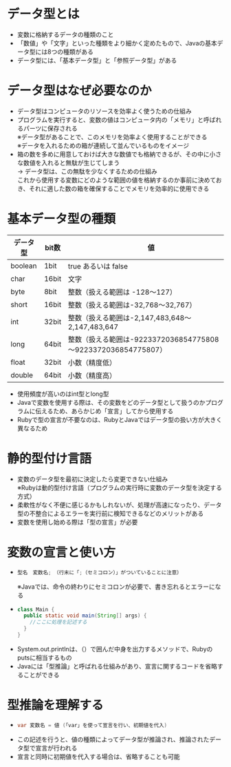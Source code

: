# データ型とは
- 変数に格納するデータの種類のこと
- 「数値」や「文字」といった種類をより細かく定めたもので、Javaの基本データ型には8つの種類がある
- データ型には、「基本データ型」と「参照データ型」がある

# データ型はなぜ必要なのか
- データ型はコンピュータのリソースを効率よく使うための仕組み
- プログラムを実行すると、変数の値はコンピュータ内の「メモリ」と呼ばれるパーツに保存される  
  ※データ型があることで、このメモリを効率よく使用することができる  
  ※データを入れるための箱が連続して並んでいるものをイメージ  
- 箱の数を多めに用意しておけば大きな数値でも格納できるが、その中に小さな数値を入れると無駄が生じてしまう  
  → データ型は、この無駄を少なくするための仕組み  
    これから使用する変数にどのような範囲の値を格納するのか事前に決めておき、それに適した数の箱を確保することでメモリを効率的に使用できる

# 基本データ型の種類
| データ型 | bit数 |　　値 |
| --- | --- | --- |
| boolean | 1bit | true あるいは false |
| char | 16bit | 文字 |
| byte | 8bit | 整数（扱える範囲は -128～127） |
| short | 16bit | 整数（扱える範囲は-32,768～32,767） |
| int | 32bit | 整数（扱える範囲は-2,147,483,648～2,147,483,647 |
| long | 64bit | 整数（扱える範囲は-9223372036854775808～9223372036854775807） |
| float | 32bit | 小数（精度低） |
| double | 64bit | 小数（精度高） |
- 使用頻度が高いのはint型とlong型
- Javaで変数を使用する際は、その変数をどのデータ型として扱うのかプログラムに伝えるため、あらかじめ「宣言」してから使用する　　
- Rubyで型の宣言が不要なのは、RubyとJavaではデータ型の扱い方が大きく異なるため

# 静的型付け言語
- 変数のデータ型を最初に決定したら変更できない仕組み  
  ※Rubyは動的型付け言語（プログラムの実行時に変数のデータ型を決定する方式）
- 柔軟性がなく不便に感じるかもしれないが、処理が高速になったり、データ型の不整合によるエラーを実行前に検知できるなどのメリットがある
- 変数を使用し始める際は「型の宣言」が必要

# 変数の宣言と使い方
- ```java
  型名　変数名;　（行末に「;（セミコロン）」がついていることに注意）
  ```  
  ※Javaでは、命令の終わりにセミコロンが必要で、書き忘れるとエラーになる  
- ```java
  class Main {
    public static void main(String[] args) {
      //ここに処理を記述する
    }
  }
  ```
- System.out.printlnは、（）で囲んだ中身を出力するメソッドで、Rubyのputsに相当するもの  
- Javaには「型推論」と呼ばれる仕組みがあり、宣言に関するコードを省略することができる

# 型推論を理解する
- ```java
  var 変数名 = 値 (「var」を使って宣言を行い、初期値を代入)  
  ```
- この記述を行うと、値の種類によってデータ型が推論され、推論されたデータ型で宣言が行われる  
- 宣言と同時に初期値を代入する場合は、省略することも可能
